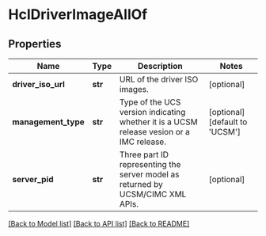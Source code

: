 # HclDriverImageAllOf

## Properties
Name | Type | Description | Notes
------------ | ------------- | ------------- | -------------
**driver_iso_url** | **str** | URL of the driver ISO images.   | [optional] 
**management_type** | **str** | Type of the UCS version indicating whether it is a UCSM release vesion or a IMC release.   | [optional] [default to 'UCSM']
**server_pid** | **str** | Three part ID representing the server model as returned by UCSM/CIMC XML APIs.    | [optional] 

[[Back to Model list]](../README.md#documentation-for-models) [[Back to API list]](../README.md#documentation-for-api-endpoints) [[Back to README]](../README.md)


